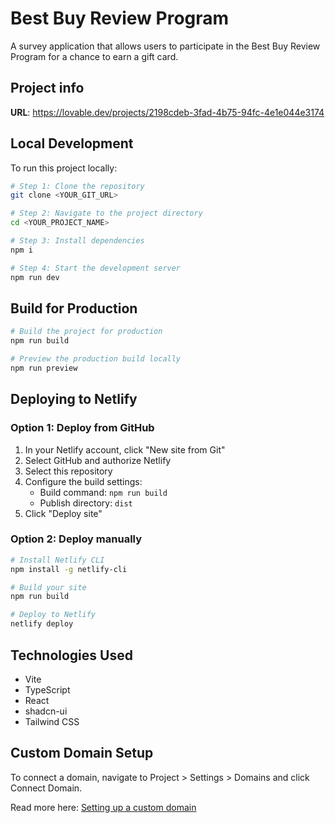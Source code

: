 
# Best Buy Review Program

A survey application that allows users to participate in the Best Buy Review Program for a chance to earn a gift card.

## Project info

**URL**: https://lovable.dev/projects/2198cdeb-3fad-4b75-94fc-4e1e044e3174

## Local Development

To run this project locally:

```sh
# Step 1: Clone the repository
git clone <YOUR_GIT_URL>

# Step 2: Navigate to the project directory
cd <YOUR_PROJECT_NAME>

# Step 3: Install dependencies
npm i

# Step 4: Start the development server
npm run dev
```

## Build for Production

```sh
# Build the project for production
npm run build

# Preview the production build locally
npm run preview
```

## Deploying to Netlify

### Option 1: Deploy from GitHub

1. In your Netlify account, click "New site from Git"
2. Select GitHub and authorize Netlify
3. Select this repository
4. Configure the build settings:
   - Build command: `npm run build`
   - Publish directory: `dist`
5. Click "Deploy site"

### Option 2: Deploy manually

```sh
# Install Netlify CLI
npm install -g netlify-cli

# Build your site
npm run build

# Deploy to Netlify
netlify deploy
```

## Technologies Used

- Vite
- TypeScript
- React
- shadcn-ui
- Tailwind CSS

## Custom Domain Setup

To connect a domain, navigate to Project > Settings > Domains and click Connect Domain.

Read more here: [Setting up a custom domain](https://docs.lovable.dev/tips-tricks/custom-domain#step-by-step-guide)
